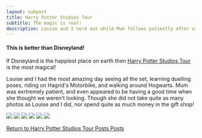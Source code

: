 ```yaml
---
layout: subpost
title: Harry Potter Studios Tour
subtitle: The magic is real!
description: Louise and I nerd out while Mum follows patiently after us
---
```


<h4>This is better than Disneyland!</h4>

If Disneyland is the happiest place on earth then <a target="_blank" href="https://www.wbstudiotour.co.uk/home">Harry Potter Studios Tour</a> is the most magical!

Louise and I had the most amazing day seeing all the set, learning duelling poses, riding on Hagrid's Motorbike, and walking around Hogwarts. Mum was exrtremely patient, and even appeared to be having a good time when she thought we weren't looking. Though she did not take quite as many photos as Louise and I did, nor spend quite as much money in the gift shop!

<img src="https://adventuresofthetravellingtwins.com/Photos/2013-09-07-HarryPotter/cover-min.JPG" class="image1">
<img src="https://adventuresofthetravellingtwins.com/Photos/2013-09-07-HarryPotter/harrypotter2.jpg" class="image1">
<img src="https://adventuresofthetravellingtwins.com/Photos/2013-09-07-HarryPotter/day13-min.JPG" class="image1">
<img src="https://adventuresofthetravellingtwins.com/Photos/2013-09-07-HarryPotter/day14-min.JPG" class="image1">
<img src="https://adventuresofthetravellingtwins.com/Photos/2013-09-07-HarryPotter/day15-min.JPG" class="image1">
<img src="https://adventuresofthetravellingtwins.com/Photos/2013-09-07-HarryPotter/day16-min.jpg" class="image1">

<a href="https://adventuresofthetravellingtwins.com/2013/09/07/HarryPotter/">Return to Harry Potter Studios Tour Posts Posts</a>
